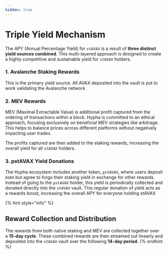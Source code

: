 ```yaml
---
hidden: true
---
```


# Triple Yield Mechanism

The APY (Annual Percentage Yield) for `stAVAX` is a result of **three distinct yield sources combined**. This multi-layered approach is designed to create a highly competitive and sustainable yield for `stAVAX` holders.&#x20;

### 1. Avalanche Staking Rewards

This is the primary yield source. All AVAX deposited into the vault is put to work validating the Avalanche network

### 2. MEV Rewards

MEV (Maximal Extractable Value) is additional profit captured from the ordering of transactions within a block. Hypha is committed to an ethical approach, focusing exclusively on beneficial MEV strategies like arbitrage. This helps to balance prices across different platforms without negatively impacting user trades.&#x20;

The profits captured are then added to the staking rewards, increasing the overall yield for all `stAVAX` holders.

### 3. pstAVAX Yield Donations

The Hypha ecosystem includes another token, `pstAVAX`, where users deposit `AVAX` but agree to forgo their staking yield in exchange for other rewards. Instead of going to the `pstAVAX` holder, this yield is periodically collected and donated directly into the `stAVAX` vault. This regular donation of yield acts as a rewards boost, increasing the overall APY for everyone holding stAVAX

{% hint style="info" %}
## **Reward Collection and Distribution**

The rewards from both native staking and MEV are collected together over a **15-day cycle**. These combined rewards are then streamed out linearly and deposited into the `stAVAX` vault over the following **14-day period**.
{% endhint %}


